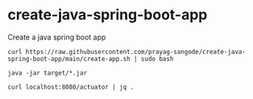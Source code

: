 # create-java-spring-boot-app
Create a java spring boot app

`curl https://raw.githubusercontent.com/prayag-sangode/create-java-spring-boot-app/main/create-app.sh | sudo bash`

`java -jar target/*.jar`

`curl localhost:8080/actuator | jq .`
